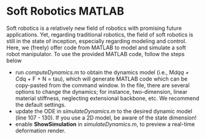 # Soft Robotics MATLAB 


Soft robotics is a relatively new field of robotics with promising future applications. Yet, regarding traditional robotics, the field of soft robotics is still in the state of inception, 
especially regarding modeling and control. Here, we (freely) offer code from MATLAB to model and simulate a soft robot manipulator. To use the provided MATLAB code, follow the steps below

* run *computeDynamics.m* to obtain the dynamics model (i.e., M*dqq + C*dq + F + N = tau), which will generate MATLAB code which can be copy-pasted from the command window. In the file, 
there are several options to change the dynamics; for instance, two-dimension, linear material stiffness, neglecting extensional backbone, etc. We recommend the default settings. 
* update the ODE in *simulateDynamics.m* to the desired dynamic model (line 107 - 130). If you use a 2D model, be aware of the state dimension!
* enable **ShowSimulation** in *simulateDynamics.m*, to preview a real-time deformation render.
